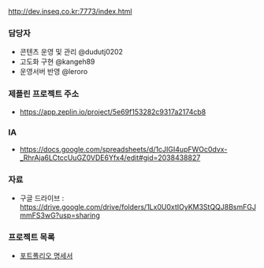 http://dev.inseq.co.kr:7773/index.html

### 담당자
- 콘텐츠 운영 및 관리 @dudutj0202
- 고도화 구현 @kangeh89 
- 운영서버 반영 @leroro 


### 제플린 프로젝트 주소 
- https://app.zeplin.io/project/5e69f153282c9317a2174cb8
### IA 
-  https://docs.google.com/spreadsheets/d/1cJIGI4upFWOc0dvx-_RhrAja6LCtccUuGZ0VDE6Yfx4/edit#gid=2038438827
### 자료
- 구글 드라이브 : https://drive.google.com/drive/folders/1Lx0U0xtIOyKM3StQQJ8BsmFGJmmFS3wG?usp=sharing

### 프로젝트 목록
- [포트폴리오 명세서](https://docs.google.com/spreadsheets/d/1cpcdEieqKM8h_jEGwOwDmCQqadVTJ6Ufne--PghTMYg/edit?usp=sharing)
